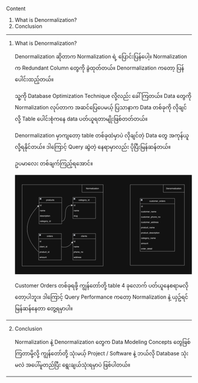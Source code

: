 
Content
1. What is Denormalization?
2. Conclusion
   
------------------------------------------------------------------------

1. What is Denormalization?
   
   Denormalization ဆိုတာက Normalization ရဲ့ ပြောင်းပြန်ပေါ့။ Normalization က Redundant Column တွေကို ခွဲထုတ်တယ်။ Denormalization ကတော့ ပြန်ပေါင်းထည့်တယ်။ 
   
   သူ့ကို Database Optimization Technique လို့လည်း ခေါ်ကြတယ်။ Data တွေကို Normalization လုပ်တာက အဆင်ပြေပေမယ့် ပြသာနာက Data တစ်ခုကို လိုချင်လို့ Table ပေါင်းစုံကနေ data ပတ်ယူရတာမျိုးဖြစ်တတ်တယ်။ 
   
   Denormalization မှာကျတော့ table တစ်ခုထဲမှာပဲ လိုချင်တဲ့ Data တွေ အကုန်ယူလို့ရနိုင်တယ်။ ဒါကြောင့် Query ဆွဲတဲ့ နေရာမှာလည်း ပိုပြီးမြန်ဆန်တယ်။
   
   ဥပမာလေး တစ်ချက်ကြည့်ရအောင်။
   
   ![Denormalization](images/Denormalization.png)

   Customer Orders တစ်ခုရဖို့ ကျွန်တော်တို့ table 4 ခုလောက် ပတ်ယူနေစရာမလိုတော့ပါဘူး။ ဒါကြောင့် Query Performance ကတော့ Normalization နဲ့ ယှဥ်ရင် မြန်ဆန်နေတာ တွေ့ရမှာပါ။ 

------------------------------------------------------------------------
2. Conclusion

   Normalization နဲ့ Denormalization တွေက Data Modeling Concepts တွေဖြစ်ကြတာမို့လို့ ကျွန်တော်တို့ သုံးမယ့် Project / Software နဲ့ ဘယ်လို Database သုံးမလဲ အပေါ်မူတည်ပြီး ရွေးချယ်သုံးရမှာပဲ ဖြစ်ပါတယ်။

------------------------------------------------------------------------